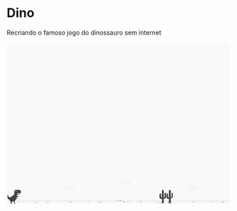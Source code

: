 # Dino
Recriando o famoso jogo do dinossauro sem internet

![example.png](https://raw.githubusercontent.com/oneyottabyte/Dino/main/example.png)
